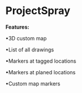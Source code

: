# ProjectSpray


**Features:**

•3D custom map

•List of all drawings

•Markers at tagged locations

•Markers at planed locations

•Custom map markers
